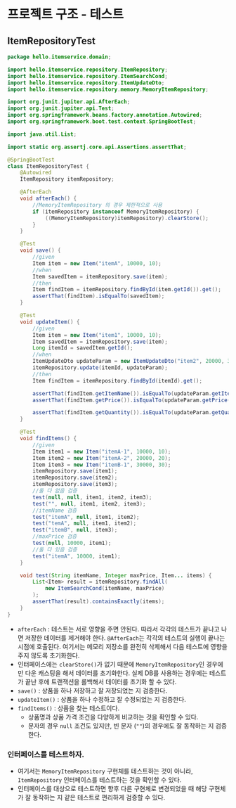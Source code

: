 # 프로젝트 구조 - 테스트
## ItemRepositoryTest
```java
package hello.itemservice.domain;

import hello.itemservice.repository.ItemRepository;
import hello.itemservice.repository.ItemSearchCond;
import hello.itemservice.repository.ItemUpdateDto;
import hello.itemservice.repository.memory.MemoryItemRepository;

import org.junit.jupiter.api.AfterEach;
import org.junit.jupiter.api.Test;
import org.springframework.beans.factory.annotation.Autowired;
import org.springframework.boot.test.context.SpringBootTest;

import java.util.List;

import static org.assertj.core.api.Assertions.assertThat;

@SpringBootTest
class ItemRepositoryTest {
	@Autowired
	ItemRepository itemRepository;

	@AfterEach
	void afterEach() {
		//MemoryItemRepository 의 경우 제한적으로 사용
		if (itemRepository instanceof MemoryItemRepository) {
			((MemoryItemRepository)itemRepository).clearStore();
		}
	}

	@Test
	void save() {
		//given
		Item item = new Item("itemA", 10000, 10);
		//when
		Item savedItem = itemRepository.save(item);
		//then
		Item findItem = itemRepository.findById(item.getId()).get();
		assertThat(findItem).isEqualTo(savedItem);
	}

	@Test
	void updateItem() {
		//given
		Item item = new Item("item1", 10000, 10);
		Item savedItem = itemRepository.save(item);
		Long itemId = savedItem.getId();
		//when
		ItemUpdateDto updateParam = new ItemUpdateDto("item2", 20000, 30);
		itemRepository.update(itemId, updateParam);
		//then
		Item findItem = itemRepository.findById(itemId).get();

		assertThat(findItem.getItemName()).isEqualTo(updateParam.getItemName());
		assertThat(findItem.getPrice()).isEqualTo(updateParam.getPrice());

		assertThat(findItem.getQuantity()).isEqualTo(updateParam.getQuantity());
	}

	@Test
	void findItems() {
		//given
		Item item1 = new Item("itemA-1", 10000, 10);
		Item item2 = new Item("itemA-2", 20000, 20);
		Item item3 = new Item("itemB-1", 30000, 30);
		itemRepository.save(item1);
		itemRepository.save(item2);
		itemRepository.save(item3);
		//둘 다 없음 검증
		test(null, null, item1, item2, item3);
		test("", null, item1, item2, item3);
		//itemName 검증
		test("itemA", null, item1, item2);
		test("temA", null, item1, item2);
		test("itemB", null, item3);
		//maxPrice 검증
		test(null, 10000, item1);
		//둘 다 있음 검증
		test("itemA", 10000, item1);
	}

	void test(String itemName, Integer maxPrice, Item... items) {
		List<Item> result = itemRepository.findAll(
			new ItemSearchCond(itemName, maxPrice)
        );
		assertThat(result).containsExactly(items);
	}
}
```
- `afterEach` : 테스트는 서로 영향을 주면 안된다. 따라서 각각의 테스트가 끝나고 나면 저장한 데이터를
제거해야 한다. `@AfterEach`는 각각의 테스트의 실행이 끝나는 시점에 호출된다. 여기서는 메모리 저장소를
완전히 삭제해서 다음 테스트에 영향을 주지 않도록 초기화한다.
- 인터페이스에는 `clearStore()`가 없기 때문에 `MemoryItemRepository`인 경우에만 다운 캐스팅을
해서 데이터를 초기화한다. 실제 DB를 사용하는 경우에는 테스트가 끝난 후에 트랜잭션을 롤백해서 데이터를
초기화 할 수 있다.
- `save()` : 상품을 하나 저장하고 잘 저장되었는 지 검증한다.
- `updateItem()` : 상품을 하나 수정하고 잘 수정되었는 지 검증한다.
- `findItems()` : 상품을 찾는 테스트이다.
    - 상품명과 상품 가격 조건을 다양하게 비교하는 것을 확인할 수 있다.
    - 문자의 경우 `null` 조건도 있지만, 빈 문자 (`""`)의 경우에도 잘 동작하는 지 검증한다.

### 인터페이스를 테스트하자.
- 여기서는 `MemoryItemRepository` 구현체를 테스트하는 것이 아니라, `ItemRepository` 
인터페이스를 테스트하는 것을 확인할 수 있다. 
- 인터페이스를 대상으로 테스트하면 향후 다른 구현체로 변경되었을 때 해당 구현체가 잘 동작하는 지
같은 테스트로 편리하게 검증할 수 있다.
